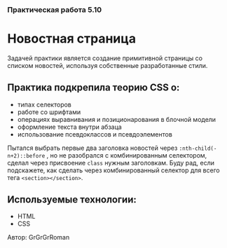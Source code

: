 ### Практическая работа 5.10

# Новостная страница

Задачей практики является создание примитивной страницы со списком новостей, используя собственные разработанные стили.

## Практика подкрепила теорию CSS о:
* типах селекторов 
* работе со шрифтами
* операциях выравнивания и позиционарования в блочной модели
* оформление текста внутри абзаца
* использование псевдоклассов и псевдоэлементов

Пытался выбрать первые два заголовка новостей через ```:nth-child(-n+2)::before``` , но не разобрался с комбинированным селектором, сделал через присвоение ```class``` нужным заголовкам. Буду рад, если подскажете, как сделать через комбинированный селектор для всего тега ```<section></section>```.

## Используемые технологии:
* HTML
* CSS

Автор: GrGrGrRoman